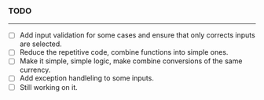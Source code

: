 ### TODO

---

- [ ] Add input validation for some cases and ensure that only corrects inputs are selected.
- [ ] Reduce the repetitive code, combine functions into simple ones.
- [ ] Make it simple, simple logic, make combine conversions of the same currency.
- [ ] Add exception handleling to some inputs.
- [ ] Still working on it.